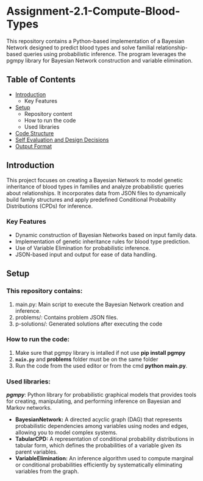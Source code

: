 # Assignment-2.1-Compute-Blood-Types

This repository contains a Python-based implementation of a Bayesian Network designed to predict blood types and solve familial relationship-based queries using probabilistic inference. The program leverages the pgmpy library for Bayesian Network construction and variable elimination.

## Table of Contents

- [Introduction](#introduction)
  - Key Features
- [Setup](#setup)
  - Repository content
  - How to run the code
  - Used libraries
- [Code Structure](#code-structure)
- [Self Evaluation and Design Decisions](#design-decision)
- [Output Format](#output-format)

## Introduction
This project focuses on creating a Bayesian Network to model genetic inheritance of blood types in families and analyze probabilistic queries about relationships. It incorporates data from JSON files to dynamically build family structures and apply predefined Conditional Probability Distributions (CPDs) for inference.

### Key Features 
- Dynamic construction of Bayesian Networks based on input family data.
- Implementation of genetic inheritance rules for blood type prediction.
- Use of Variable Elimination for probabilistic inference.
- JSON-based input and output for ease of data handling.

## Setup
### This repository contains:
1) main.py: Main script to execute the Bayesian Network creation and inference.
2) problems/: Contains problem JSON files.
3) p-solutions/: Generated solutions after executing the code

### How to run the code: 
1) Make sure that pgmpy library is intalled if not use **pip install pgmpy**
1) **`main.py`** and **problems** folder must be on the same folder
2) Run the code from the used editor or from the cmd **python main.py**.

### Used libraries:
**_pgmpy_**: Python library for probabilistic graphical models that provides tools for creating, manipulating, and performing inference on Bayesian and Markov networks.
  - **BayesianNetwork:** A directed acyclic graph (DAG) that represents probabilistic dependencies among variables using nodes and edges, allowing you to model complex systems.
  - **TabularCPD:** A representation of conditional probability distributions in tabular form, which defines the probabilities of a variable given its parent variables.
  - **VariableElimination:** An inference algorithm used to compute marginal or conditional probabilities efficiently by systematically eliminating variables from the graph.


